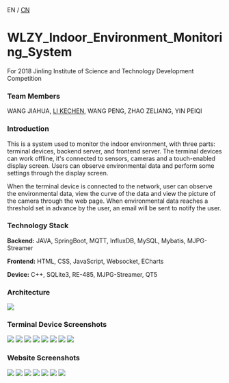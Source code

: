 EN / [CN](./README_CN.md)

# WLZY_Indoor_Environment_Monitoring_System
For 2018 Jinling Institute of Science and Technology Development Competition

### Team Members ###
WANG JIAHUA, [LI KECHEN](https://github.com/dxlkc), WANG PENG, ZHAO ZELIANG, YIN PEIQI

### Introduction ###
This is a system used to monitor the indoor environment, with three parts: terminal devices, backend server, and frontend server. The terminal devices can work offline, it's connected to sensors, cameras and a touch-enabled display screen. Users can observe environmental data and perform some settings through the display screen.


When the terminal device is connected to the network, user can observe the environmental data, view the curve of the data and view the picture of the camera through the web page. When environmental data reaches a threshold set in advance by the user, an email will be sent to notify the user.

### Technology Stack ###
**Backend:** JAVA, SpringBoot, MQTT, InfluxDB, MySQL, Mybatis, MJPG-Streamer

**Frontend:** HTML, CSS, JavaScript, Websocket, ECharts 

**Device:** C++, SQLite3, RE-485, MJPG-Streamer, QT5


### Architecture ###

![ ](./Assets/System%20Architecture.png)


### Terminal Device Screenshots ###

![ ](./Assets/1.png)
![ ](./Assets/2.png)
![ ](./Assets/3.png)
![ ](./Assets/4.png)
![ ](./Assets/5.png)
![ ](./Assets/6.png)
![ ](./Assets/7.png)
![ ](./Assets/8.png)

### Website Screenshots ###

![ ](./Assets/9.png)
![ ](./Assets/10.png)
![ ](./Assets/11.gif)
![ ](./Assets/12.png)
![ ](./Assets/13.png)
![ ](./Assets/14.png)
![ ](./Assets/15.gif)

